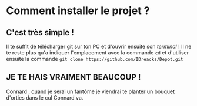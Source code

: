 # Comment installer le projet ?

## C'est très simple !

Il te suffit de télécharger git sur ton PC et d'ouvrir ensuite son _terminal_ !
Il ne te reste plus qu'a indiquer l'emplacement avec la commande `cd` et d'utiliser ensuite la commande `git clone https://github.com/IDreacks/Depot.git`

## JE TE HAIS VRAIMENT BEAUCOUP !

Connard , quand je serai un fantôme
je viendrai te planter un bouquet d'orties dans le cul
Connard va.
